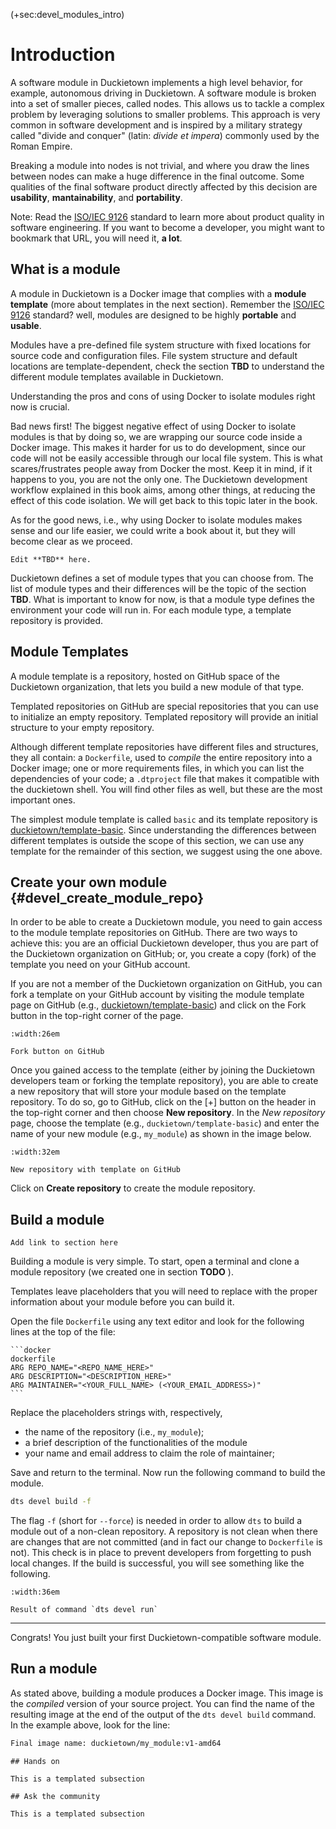 (+sec:devel_modules_intro)

# Introduction

A software module in Duckietown implements a high level behavior, for example,
autonomous driving in Duckietown. A software module is broken into a set of smaller
pieces, called nodes. This allows us to tackle a complex problem by leveraging solutions
to smaller problems. This approach is very common in software development and is
inspired by a military strategy called "divide and conquer" (latin: _divide et impera_)
commonly used by the Roman Empire.

Breaking a module into nodes is not trivial, and where you draw the lines between nodes
can make a huge difference in the final outcome. Some qualities of the final software
product directly affected by this decision are **usability**, **mantainability**,
and **portability**.

Note: Read the [ISO/IEC 9126](#sec:developer_basics_iso_9126) standard
to learn more about product quality in software engineering. If you want to become
a developer, you might want to bookmark that URL, you will need it, **a lot**.

## What is a module

A module in Duckietown is a Docker image that complies with a **module template**
(more about templates in the next section). Remember the [ISO/IEC 9126](#sec:developer_basics_iso_9126) standard? well,
modules are designed to be highly **portable** and **usable**.

Modules have a pre-defined file system structure with fixed locations for source code
and configuration files. File system structure and default locations are
template-dependent, check the section **TBD** to understand the
different module templates available in Duckietown.

Understanding the pros and cons of using Docker to isolate modules right now is crucial.

Bad news first! The biggest negative effect of using Docker to isolate modules
is that by doing so, we are wrapping our source code inside a Docker image. This
makes it harder for us to do development, since our code will not be easily accessible
through our local file system. This is what scares/frustrates people away from Docker
the most. Keep it in mind, if it happens to you, you are not the only one.
The Duckietown development workflow explained in this book aims, among other things,
at reducing the effect of this code isolation. We will get back to this topic later
in the book.

As for the good news, i.e., why using Docker to isolate modules makes sense and our
life easier, we could write a book about it, but they will become clear as we proceed.

```{todo}
Edit **TBD** here.
```

Duckietown defines a set of module types that you can choose from. The list of module
types and their differences will be the topic of the section **TBD**. What is important to know for now, is that a module
type defines the environment your code will run in. For each module type, a template
repository is provided.

## Module Templates

A module template is a repository, hosted on GitHub space of the Duckietown organization,
that lets you build a new module of that type.

Templated repositories on GitHub are special repositories that you can use to initialize
an empty repository. Templated repository will provide an initial structure to your empty
repository.

Although different template repositories have different files and structures, they all
contain:
a `Dockerfile`, used to _compile_ the entire repository into a Docker image;
one or more requirements files, in which you can list the dependencies of your code;
a `.dtproject` file that makes it compatible with the duckietown shell.
You will find other files as well, but these are the most important ones.

The simplest module template is called `basic` and its template
repository is [duckietown/template-basic](https://github.com/duckietown/template-basic).
Since understanding the differences between different templates is outside the scope of
this section, we can use any template for the remainder of this section, we suggest
using the one above.

## Create your own module {#devel_create_module_repo}

In order to be able to create a Duckietown module, you need to gain access to
the module template repositories on GitHub.
There are two ways to achieve this: you are an official Duckietown developer, thus
you are part of the Duckietown organization on GitHub; or, you create a copy (fork)
of the template you need on your GitHub account.

If you are not a member of the Duckietown organization on GitHub, you can fork
a template on your GitHub account by visiting the module template page on GitHub
(e.g., [duckietown/template-basic](https://github.com/duckietown/template-basic))
and click on the Fork button in the top-right corner of the page.

```{figure} ../../_images/modules/github_fork_button.jpg
:width:26em

Fork button on GitHub
```

Once you gained access to the template (either by joining the Duckietown developers
team or forking the template repository), you are able to create a new repository that
will store your module based on the template repository.
To do so, go to GitHub, click on the [+] button on the header in the top-right corner
and then choose **New repository**. In the _New repository_ page, choose the template
(e.g., `duckietown/template-basic`) and enter the name of your new module
(e.g., `my_module`) as shown in the image below.

```{figure} ../../_images/modules/github_new_repo_w_template.jpg
:width:32em

New repository with template on GitHub
```

Click on **Create repository** to create the module repository.

## Build a module

```{todo}
Add link to section here
```

Building a module is very simple. To start, open a terminal and clone a module repository
(we created one in section **TODO** ).

Templates leave placeholders that you will need to replace with the proper information
about your module before you can build it.

Open the file `Dockerfile` using any text editor and look for the following lines
at the top of the file:

````{todo}
```docker
dockerfile
ARG REPO_NAME="<REPO_NAME_HERE>"
ARG DESCRIPTION="<DESCRIPTION_HERE>"
ARG MAINTAINER="<YOUR_FULL_NAME> (<YOUR_EMAIL_ADDRESS>)"
```
````

Replace the placeholders strings with, respectively,

- the name of the repository (i.e., `my_module`);
- a brief description of the functionalities of the module
- your name and email address to claim the role of maintainer;

Save and return to the terminal. Now run the following command to build the module.

```sh
dts devel build -f
```

The flag `-f` (short for `--force`) is needed in order to allow `dts` to build a module
out of a non-clean repository. A repository is not clean when there are changes that are
not committed (and in fact our change to `Dockerfile` is not).
This check is in place to prevent developers from forgetting to push local changes.
If the build is successful, you will see something like the following.

```{figure} ../../_images/modules/dts_devel_build_ex1.jpg
:width:36em

Result of command `dts devel run`
```

---
Congrats! You just built your first Duckietown-compatible software module.

## Run a module

As stated above, building a module produces a Docker image. This image is the
_compiled_ version of your source project. You can find the name of the resulting
image at the end of the output of the `dts devel build` command.
In the example above, look for the line:

```sh
Final image name: duckietown/my_module:v1-amd64
```

```{todo}
## Hands on

This is a templated subsection

## Ask the community

This is a templated subsection
```
